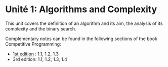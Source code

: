 # Unité 1: Algorithms and Complexity
This unit covers the definition of an algorithm and its aim, the analysis of its complexity and the binary search.

Complementary notes can be found in the following sections of the book Competitive Programming:
- [1st edition](http://www.comp.nus.edu.sg/~stevenha/myteaching/competitive_programming/cp1.pdf)  : 1.1, 1.2, 1.3
- 3rd edition: 1.1, 1.2, 1.3, 1.4

